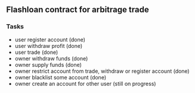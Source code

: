 ## Flashloan contract for arbitrage trade

 ### Tasks 
  - user register account (done)
  - user withdraw profit (done)
  - user trade (done)
  - owner withdraw funds (done)
  - owner supply funds (done)
  - owner restrict account from trade, withdraw or register account (done)
  - owner blacklist some account (done)
  - owner create an account for other user (still on progress)